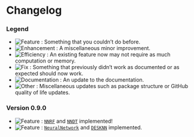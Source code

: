 # Changelog

### Legend

- ![Feature](https://img.shields.io/badge/-Feature-blueviolet?style=flat-square) : Something that you couldn’t do before.
- ![Enhancement](https://img.shields.io/badge/-Enhancement-purple?style=flat-square) : A miscellaneous minor improvement.
- ![Efficiency](https://img.shields.io/badge/-Efficiency-indigo?style=flat-square) : An existing feature now may not require as much computation or memory.
- ![Fix](https://img.shields.io/badge/-Fix-red?style=flat-square) : Something that previously didn’t work as documented or as expected should now work.
- ![Documentation](https://img.shields.io/badge/-Documentation-blue?style=flat-square) : An update to the documentation.
- ![Other](https://img.shields.io/badge/-Other-lightgrey?style=flat-square) : Miscellaneous updates such as package structure or GitHub quality of life updates.

### Version 0.9.0

- ![Feature](https://img.shields.io/badge/-Feature-blueviolet?style=flat-square) :
[`NNRF`](https://github.com/paradoxysm/nnrf/blob/master/nnrf/_nnrf.py) and [`NNDT`](https://github.com/paradoxysm/nnrf/blob/master/nnrf/_nndt.py) implemented!
- ![Feature](https://img.shields.io/badge/-Feature-blueviolet?style=flat-square) : [`NeuralNetwork`](https://github.com/paradoxysm/nnrf/blob/master/nnrf/_nn.py) and [`DESKNN`](https://github.com/paradoxysm/nnrf/blob/master/nnrf/_des_knn.py) implemented.
